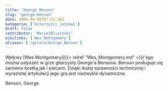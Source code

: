 ```yaml
---
title: "George Benson"
slug: "george-benson"
date: 2006-04-05T07:52:38Z
kategorie: ['Gitarzyści jazzowi']
draft: false
contributor: 'MaciejBlizinski'
wikilinks: ['Wes_Montgomery']
aliases: ['/gitara/George_Benson']
---
```

Wpływy [Wes Montgomery]({{< relref "Wes_Montgomery.md" >}})'ego można usłyszeć w
grze gitarzysty George'a Bensona. Benson posługuje się zarówno kostką
jak i palcami. Dzięki dużej sprawności technicznej i wyrazistej
artykulacji jego gra jest niezwykle dynamiczna.

Benson, George<!-- link nie odnosił się do niczego: 'George Benson' ('content/książka/George_Benson.md') links to 'kategoria:gitarzyści_jazzowi' ('content/książka/kategoria:gitarzyści_jazzowi.md') and that does not exist -->